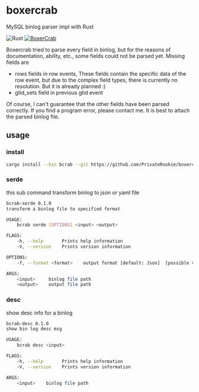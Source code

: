 # boxercrab
MySQL binlog parser impl with Rust

![Rust](https://github.com/PrivateRookie/boxercrab/workflows/Rust/badge.svg)
[![BoxerCrab](https://tokei.rs/b1/github/PrivateRookie/boxercrab?category=code)](https://github.com/PrivateRookie/boxercrab)

Boxercrab tried to parse every field in binlog, but for the reasons of documentation, ability, etc., some fields could not be parsed yet. Missing fields are

- rows fields in row events, These fields contain the specific data of the row event, but due to the complex field types, there is currently no resolution. But it is already planned :)
- gtid_sets field in previous gtid event

Of course, I can't guarantee that the other fields have been parsed correctly. If you find a program error, please contact me. It is best to attach the parsed binlog file.

## usage

### install

```bash
cargo install --bin bcrab --git https://github.com/PrivateRookie/boxercrab.git
```

### serde

this sub command transform binlog to json or yaml file

```bash
bcrab-serde 0.1.0
transform a binlog file to specified format

USAGE:
    bcrab serde [OPTIONS] <input> <output>

FLAGS:
    -h, --help       Prints help information
    -V, --version    Prints version information

OPTIONS:
    -f, --format <format>    output format [default: Json]  [possible values: Json, Yaml]

ARGS:
    <input>     binlog file path
    <output>    output file path
```

### desc

show desc info for a binlog

```bash
bcrab-desc 0.1.0
show bin log desc msg

USAGE:
    bcrab desc <input>

FLAGS:
    -h, --help       Prints help information
    -V, --version    Prints version information

ARGS:
    <input>    binlog file path
```
